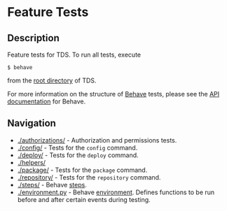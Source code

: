 # Feature Tests

## Description
Feature tests for TDS.  To run all tests, execute
```
$ behave
```
from the [root directory](./..) of TDS.

For more information on the structure of
<a href="//pythonhosted.org/behave/" target="_blank">Behave</a>
tests, please see the
<a href="//pythonhosted.org/behave/api.html" target="_blank">API
documentation</a> for Behave.

## Navigation
* [./authorizations/](./authorizations/) -
Authorization and permissions tests.
* [./config/](./config/) -
Tests for the `config` command.
* [./deploy/](./deploy/) -
Tests for the `deploy` command.
* [./helpers/](./helpers/)
* [./package/](./package/) -
Tests for the `package` command.
* [./repository/](./repository/) -
Tests for the `repository` command.
* [./steps/](./steps/) -
Behave <a href="http://pythonhosted.org/behave/api.html#step-functions"
target="_blank">steps</a>.
* [./environment.py](./environment.py) -
Behave
<a href="http://pythonhosted.org/behave/api.html#environment-file-functions"
target="_blank">environment</a>.
Defines functions to be run before and after certain events during testing.

